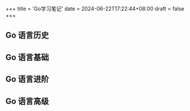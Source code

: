 +++
title = 'Go学习笔记'
date = 2024-06-22T17:22:44+08:00
draft = false
+++



## Go 语言历史

## Go 语言基础

## Go 语言进阶



## Go 语言高级
